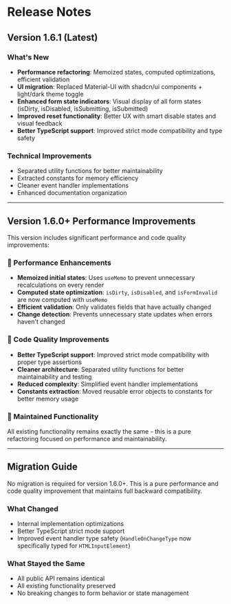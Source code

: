 # Release Notes

## Version 1.6.1 (Latest)

### What's New

- **Performance refactoring**: Memoized states, computed optimizations, efficient validation
- **UI migration**: Replaced Material-UI with shadcn/ui components + light/dark theme toggle
- **Enhanced form state indicators**: Visual display of all form states (isDirty, isDisabled, isSubmitting, isSubmitted)
- **Improved reset functionality**: Better UX with smart disable states and visual feedback
- **Better TypeScript support**: Improved strict mode compatibility and type safety

### Technical Improvements

- Separated utility functions for better maintainability
- Extracted constants for memory efficiency
- Cleaner event handler implementations
- Enhanced documentation organization

---

## Version 1.6.0+ Performance Improvements

This version includes significant performance and code quality improvements:

### 🚀 Performance Enhancements

- **Memoized initial states**: Uses `useMemo` to prevent unnecessary recalculations on every render
- **Computed state optimization**: `isDirty`, `isDisabled`, and `isFormInvalid` are now computed with `useMemo`
- **Efficient validation**: Only validates fields that have actually changed
- **Change detection**: Prevents unnecessary state updates when errors haven't changed

### 🔧 Code Quality Improvements

- **Better TypeScript support**: Improved strict mode compatibility with proper type assertions
- **Cleaner architecture**: Separated utility functions for better maintainability and testing
- **Reduced complexity**: Simplified event handler implementations
- **Constants extraction**: Moved reusable error objects to constants for better memory usage

### 🎯 Maintained Functionality

All existing functionality remains exactly the same - this is a pure refactoring focused on performance and maintainability.

---

## Migration Guide

No migration is required for version 1.6.0+. This is a pure performance and code quality improvement that maintains full backward compatibility.

### What Changed

- Internal implementation optimizations
- Better TypeScript strict mode support
- Improved event handler type safety (`HandleOnChangeType` now specifically typed for `HTMLInputElement`)

### What Stayed the Same

- All public API remains identical
- All existing functionality preserved
- No breaking changes to form behavior or state management

